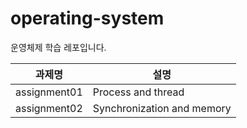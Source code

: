 # operating-system
운영체제 학습 레포입니다.

| 과제명 | 설명 |
| --- | --- |
| assignment01 | Process and thread |
| assignment02 | Synchronization and memory |